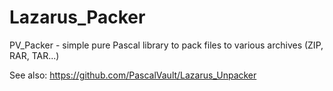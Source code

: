 # Lazarus_Packer
PV_Packer - simple pure Pascal library to pack files to various archives (ZIP, RAR, TAR...)

See also:
https://github.com/PascalVault/Lazarus_Unpacker
